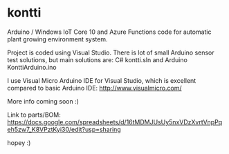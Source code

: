 # kontti
Arduino / Windows IoT Core 10 and Azure Functions code for automatic plant growing environment system.

Project is coded using Visual Studio. There is lot of small Arduino sensor test solutions, but main solutions are: C# kontti.sln and Arduino KonttiArduino.ino

I use Visual Micro Arduino IDE for Visual Studio, which is excellent compared to basic Arduino IDE: http://www.visualmicro.com/

More info coming soon :)

Link to parts/BOM: https://docs.google.com/spreadsheets/d/16tMDMJUsUy5nxVDzXvrtVnpPqeh5zw7_K8VPztKyi30/edit?usp=sharing

hopey :)
